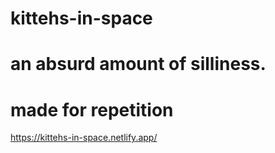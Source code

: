 # kittehs-in-space

# an absurd amount of silliness. 
# made for repetition

https://kittehs-in-space.netlify.app/
